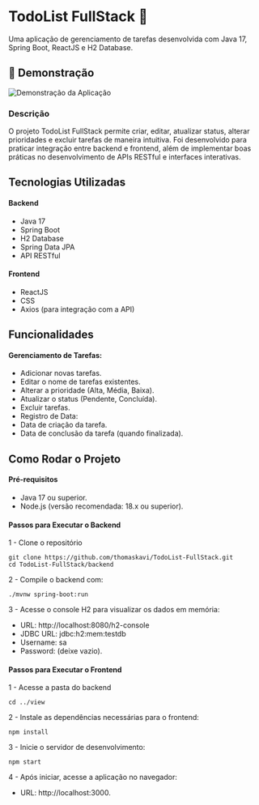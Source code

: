 # TodoList FullStack 📝
Uma aplicação de gerenciamento de tarefas desenvolvida com Java 17, Spring Boot, ReactJS e H2 Database.

## 🎥 Demonstração

![Demonstração da Aplicação](https://i.imgur.com/ackAVRE.gif)

### Descrição
O projeto TodoList FullStack permite criar, editar, atualizar status, alterar prioridades e excluir tarefas de maneira intuitiva. Foi desenvolvido para praticar integração entre backend e frontend, além de implementar boas práticas no desenvolvimento de APIs RESTful e interfaces interativas.

## Tecnologias Utilizadas
#### Backend
- Java 17
- Spring Boot
- H2 Database
- Spring Data JPA
- API RESTful
#### Frontend
- ReactJS
- CSS
- Axios (para integração com a API)

## Funcionalidades
#### Gerenciamento de Tarefas:
- Adicionar novas tarefas.
- Editar o nome de tarefas existentes.
- Alterar a prioridade (Alta, Média, Baixa).
- Atualizar o status (Pendente, Concluída).
- Excluir tarefas.
- Registro de Data:
- Data de criação da tarefa.
- Data de conclusão da tarefa (quando finalizada).

## Como Rodar o Projeto
#### Pré-requisitos
- Java 17 ou superior.
- Node.js (versão recomendada: 18.x ou superior).
#### Passos para Executar o Backend
1 - Clone o repositório 
```
git clone https://github.com/thomaskavi/TodoList-FullStack.git
cd TodoList-FullStack/backend
```
2 - Compile o backend com:
```
./mvnw spring-boot:run
```
3 - Acesse o console H2 para visualizar os dados em memória:
- URL: http://localhost:8080/h2-console
- JDBC URL: jdbc:h2:mem:testdb
- Username: sa
- Password: (deixe vazio).
#### Passos para Executar o Frontend
1 - Acesse a pasta do backend
```
cd ../view
```
2 - Instale as dependências necessárias para o frontend:
```
npm install
```
3 - Inicie o servidor de desenvolvimento:
```
npm start
```
4 - Após iniciar, acesse a aplicação no navegador:
- URL: http://localhost:3000.



